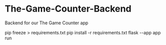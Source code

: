# The-Game-Counter-Backend

Backend for our The Game Counter app

pip freeze > requirements.txt
pip install -r requirements.txt
flask --app app run
